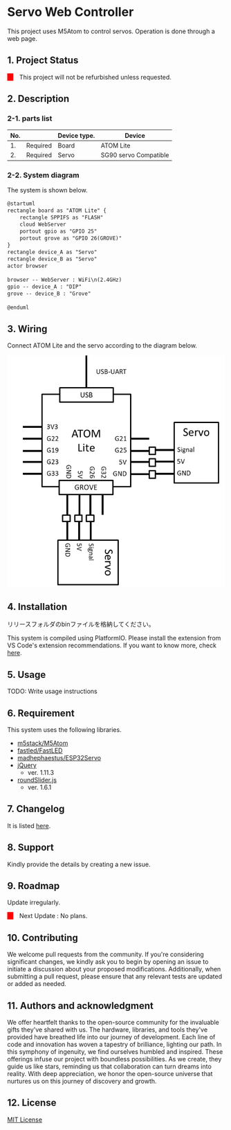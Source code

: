 # Servo Web Controller

This project uses M5Atom to control servos. Operation is done through a web page.

## Project Status

<div style="display: flex">
    <div style="width:1em; background-color: red;margin-right:1em;"></div>
    <span style="">This project will not be refurbished unless requested.</span>
</div>


## Description

### parts list

| No. |          | Device type. | Device                |
| --- | -------- | ------------ | --------------------- |
| 1.  | Required | Board        | ATOM Lite             |
| 2.  | Required | Servo        | SG90 servo Compatible |


### System  diagram

The system is shown below.

```plantuml
@startuml
rectangle board as "ATOM Lite" {
    rectangle SPPIFS as "FLASH"
    cloud WebServer
    portout gpio as "GPIO 25"
    portout grove as "GPIO 26(GROVE)"
}
rectangle device_A as "Servo"
rectangle device_B as "Servo"
actor browser

browser -- WebServer : WiFi\n(2.4GHz)
gpio -- device_A : "DIP"
grove -- device_B : "Grove"

@enduml
```


## Wiring

Connect ATOM Lite and the servo according to the diagram below.

<img name="Screen shot" src="https://raw.githubusercontent.com/MaSiRoProjectOSS/ServoWebController/master/wiring.png">

## Installation

リリースフォルダのbinファイルを格納してください。

This system is compiled using PlatformIO. Please install the extension from VS Code's extension recommendations. If you want to know more, check [here](https://docs.platformio.org/en/latest/).


## Usage

TODO: Write usage instructions

## Requirement

This system uses the following libraries.

* [m5stack/M5Atom](https://github.com/m5stack/M5Atom?utm_source=platformio&utm_medium=piohome)
* [fastled/FastLED](https://github.com/Makuna/NeoPixelBus?utm_source=platformio&utm_medium=piohome)
* [madhephaestus/ESP32Servo](https://www.arduinolibraries.info/libraries/esp32-servo)
* [jQuery](https://jquery.com/)
  * ver. 1.11.3
* [roundSlider.js](https://roundsliderui.com/)
  * ver. 1.6.1

## Changelog

It is listed [here](./Changelog).

## Support

Kindly provide the details by creating a new issue.

## Roadmap

Update irregularly.

<div style="display: flex">
    <div style="width:1em; background-color: red;margin-right:1em;"></div>
    <span style="">Next Update&nbsp;:&nbsp; </span>
    <span style="">No plans.</span>
</div>


## Contributing

We welcome pull requests from the community. If you're considering significant changes, we kindly ask you to begin by opening an issue to initiate a discussion about your proposed modifications.
Additionally, when submitting a pull request, please ensure that any relevant tests are updated or added as needed.

## Authors and acknowledgment

We offer heartfelt thanks to the open-source community for the invaluable gifts they've shared with us. The hardware, libraries, and tools they've provided have breathed life into our journey of development. Each line of code and innovation has woven a tapestry of brilliance, lighting our path. In this symphony of ingenuity, we find ourselves humbled and inspired. These offerings infuse our project with boundless possibilities. As we create, they guide us like stars, reminding us that collaboration can turn dreams into reality. With deep appreciation, we honor the open-source universe that nurtures us on this journey of discovery and growth.

## License

[MIT License](./LICENSE)


<style>
  body {
    counter-reset: chapter;
}

h2 {
    counter-reset: sub-chapter;
}

h3 {
    counter-reset: section;
}

h4 {
    counter-reset: indexlist;
}

h1::before {
    counter-reset: chapter;
}

h2::before {
    counter-increment: chapter;
    content: counter(chapter) ". ";
}

h3::before {
    counter-increment: sub-chapter;
    content: counter(chapter) "-" counter(sub-chapter) ". ";
}

h4::before {
    counter-increment: section;
    content: counter(chapter) "-" counter(sub-chapter) "-" counter(section) ". ";
}

h5::before {
    counter-increment: indexlist;
    content: "(" counter(indexlist) ") ";
}

#sidebar-toc-btn {
    bottom: unset;
    top: 8px;
}

.markdown-preview.markdown-preview {
    h2 {
        border-bottom: 4px solid #eaecef;
    }

    h3 {
        border-bottom: 1px solid #eaecef;
    }
}

.md-sidebar-toc.md-sidebar-toc {
    padding-top: 40px;
}

#sidebar-toc-btn {
    bottom: unset;
    top: 8px;
}
</style>
